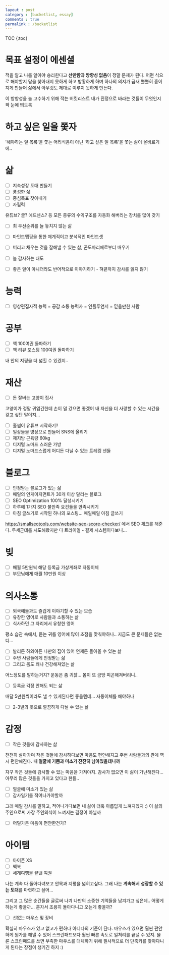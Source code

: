 ```yaml
---
layout : post
category : [bucketlist, essay]
comments : true
permalink : /bucketlist
---
```


TOC
{:toc}


# 목표 설정이 에센셜

적을 알고 나를 알아야 승리한다고
**산만함과 방향성 없음**이 정말 문제가 된다.
어떤 식으로 해야할지 답을 찾아내지 못하게 하고
방황하게 하며
하나의 의지가 금새 뿔뿔히 흩어지게 만들어
삶에서 아무것도 제대로 이루지 못하게 만든다.

이 방향성을 늘 고수하기 위해 적는 버킷리스트
내가 진정으로 바라는 것들이 무엇인지 팍 눈에 띄도록 

# 하고 싶은 일을 쫓자

'해야하는 일 목록'을 쫓는 어리석음이 아닌
'하고 싶은 일 목록'을 쫓는 삶이 올바르기에..


# 삶

* [ ] 지속성장 토대 만들기
* [ ] 풍성한 삶
* [ ] 중심목표 찾아내기
* [ ] 자립력

유튜브? 글? 에드센스?
등 모든 종류의 수익구조를 자동화 해버리는 장치를 많이 갖기

* [ ] 최 우선순위를 늘 놓치지 않는 삶
* [ ] 마인드맵핑을 통한 체계적이고 분석적인 마인드셋

* [ ] 버리고 채우는 것을 잘해낼 수 있는 삶, 곤도마리에로부터 배우기
* [ ] 늘 감사하는 태도
* [ ] 좋은 일이 아니더라도 반어적으로 이야기하기 - 혀끝까지 감사를 잃지 않기

# 능력

* [ ] 영상편집자적 능력 = 공감 소통 능력자 = 인플루언서 = 믿을만한 사람

# 공부 

* [ ] 책 100여권 돌파하기
* [ ] 책 리뷰 포스팅 100여권 돌파하기

내 안의 지평을 더 넓힐 수 있겠지..

# 재산

* [ ] 돈 잘버는 고양이 집사

고양이가 정말 귀엽긴한데 손이 덜 갔으면 좋겠어
내 자신을 더 사랑할 수 있는 시간을 갖고 싶단 말이지...

* [ ] 홀썸이 유튜브 시작하기?
* [ ] 일상들을 영상으로 만들어 SNS에 올리기
* [ ] 제지방 근육량 60kg
* [ ] 디지털 노마드 스러운 가방
* [ ] 디지털 노마드스럽게 어디든 다닐 수 있는 트레킹 샌들

# 블로그

* [ ] 인정받는 블로그가 있는 삶
* [ ] 매일의 인게이지먼트가 30개 이상 달리는 블로그
* [ ] SEO Optimization 100% 달성시키기
* [ ] 하루에 1가지 SEO 불만족 요건들을 만족시키기
* [ ] 아침 글쓰기로 시작된 하나의 포스팅... 매일매일 아침 글쓰기

https://smallseotools.com/website-seo-score-checker/ 에서 SEO 체크를 해준다.
두세군데를 시도해봤지만 다 트라이얼 - 결제 시스템이다보니...



# 빚

* [ ] 매월 5만원씩 해당 등록금 가상계좌로 자동이체
* [ ] 부모님에게 매월 10만원 이상

# 의사소통

* [ ] 외국애들과도 즐겁게 이야기할 수 있는 모습
* [ ] 유창한 영어로 사람들과 소통하는 삶
* [ ] 식사하던 그 자리에서 유창한 영어

평소 습관 속에서, 듣는 귀를 영어에 많이 초점을 맞춰야하나.. 지금도 큰 문제들은 없는디...

* [ ] 발리든 하와이든 나만의 집이 있어 언제든 돌아올 수 있는 삶
* [ ] 주변 사람들에게 인정받는 삶
* [ ] 그리고 몸도 꽤나 건강해져있는 삶

어느정도를 말하는거지? 운동은 좀 귀찮...
몸이 또 금방 피곤해져버리니..

* [ ] 등록금 걱정 안해도 되는 삶


매달 5만원씩이라도 낼 수 있게된다면 좋을텐데...
자동이체를 해야하나

* [ ] 2-3벌의 옷으로 깔끔하게 다닐 수 있는 삶



# 감정

* [ ] 작은 것들에 감사하는 삶


천천히 살아가며 작은 것들에 감사하다보면
마음도 편안해지고
주변 사람들과의 관계 역시 편안해진다.
**내 얼굴에 기쁨과 미소가 잔잔히 남아있을테니까**

자꾸 작은 것들에 감사할 수 있는 마음을 가져야지.
감사가 없으면 이 삶이 가난해진다...
아무리 많은 것들을 가지고 있다고 한들..

* [ ] 얼굴에 미소가 있는 삶
* [ ] 감사일기를 적어나가야할까

그래 매일 감사를 말하고, 적어나가다보면
내 삶이 더욱 아름답게 느껴지겠지 :)
이 삶의 주인으로써 가장 주인의식이 느껴지는 결정이 아닐까

* [ ] 어딜가든 마음이 편안한건가?


# 아이템

* [ ] 아이폰 XS
* [ ] 맥북
* [ ] 세계여행을 끝낸 여권

나는 계속 다 돌아다녀보고 안목과 지평을 넓히고싶다.
그래 나는 **계속해서 성장할 수 있는 토대**를 마련하고 싶어...

그리고 그 많은 순간들을 글로써 나겨 나만의 소중한 기억들을 남겨가고 싶은데.. 어떻게 하는게 좋을까...
혼자서 조용히 돌아다니고 오는게 좋을까?

* [ ] 선없는 마우스 및 장비

확실히 마우스가 있고 없고가 편하다 아니다의 기준이 된다. 마우스가 있으면 훨씬 편안하게 뭔가를 해낼 수 있어
스크린패드보다 훨씬 빠른 속도로 일처리를 끝낼 수 있지.
물론 스크린패드를 쓰면 부족한 마우스를 대체하기 위해 필사적으로 더 단축키를 찾아다니게 된다는 장점이 생기긴 하지 :)

